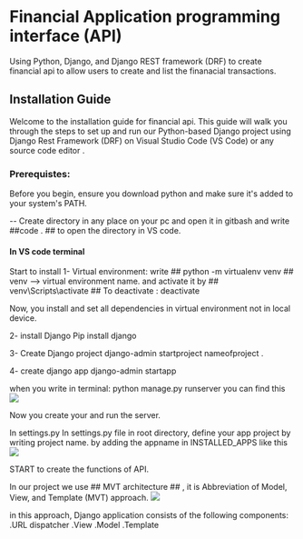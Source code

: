 # Financial Application programming interface (API)
Using Python, Django, and Django REST framework (DRF) to create financial api to allow users to create and list the finanacial transactions. 

## Installation Guide 
Welcome to the installation guide for financial api. This guide will walk you through the steps to set up and run our Python-based Django project using Django Rest Framework (DRF) on Visual Studio Code (VS Code) or any source code editor .

### Prerequistes:
Before you begin, ensure you download python and make sure it's added to your system's PATH.

-- Create directory in any place on your pc and open it in gitbash and write ##code . ## to open the directory in VS code.

#### In VS code terminal 
Start to install 
1- Virtual environment:
write ## python -m virtualenv venv ## venv --> virtual environment name.
and activate it by ## venv\Scripts\activate ##
To deactivate :
deactivate

Now, you install and set all dependencies in virtual environment not in local device.

2- install Django 
Pip install django

3- Create Django project
django-admin startproject nameofproject .
 
4- create django app
  django-admin startapp <nameofapp>

when you write in terminal:
python manage.py runserver 
you can find this
<img src="[D:\My_courses\web_backend\Screenshot 2023-09-21 170734.png](https://github.com/NourAMFouad/Financial_API/blob/master/1-%20runserver.png)">

Now you create your and run the server.

In settings.py In settings.py file in root directory, define your app project by writing project name.
by adding the appname in INSTALLED_APPS 
like this 
<img src="D:\My_courses\web_backend\Screenshot 2023-09-21 170821.png">

START to create the functions of API.

In our project we use ## MVT architecture ## , it is Abbreviation of Model, View, and Template (MVT) approach.
<img src="D:\My_courses\web_backend\Screenshot 2023-09-21 171122.png">

in this approach,  Django application consists of the following components: 
    .URL dispatcher 
    .View 
    .Model 
    .Template 



